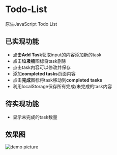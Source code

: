 # Todo-List
原生JavaScript Todo List

## 已实现功能
- 点击**Add Task**获取input的内容添加新的task
- 点击**垃圾桶**图标将task删除
- 点击task内容可以修改并保存
- 添加**completed tasks**页面内容
- 点击**完成**图标将task移动到**completed tasks**
- 利用localStorage保存所有完成/未完成的task内容
## 待实现功能
- 显示未完成的task数量

## 效果图
![demo picture](https://imglf4.lf127.net/img/TXcxK3doS0N1dkN2aE52SHVZZzhWNXFmOHQzWE9SellWRUtkSXBYMDZvRC9GOGw0N3grSUVnPT0.png?imageView&thumbnail=2500y1316&type=png&quality=96&stripmeta=0%7Cwatermark&type=2&text=wqkg6IOh57OK57OKIC8gc29waGllaHUzNi5sb2Z0ZXIuY29t&font=bXN5aA==&gravity=southwest&dissolve=30&fontsize=680&dx=32&dy=36&stripmeta=0)
